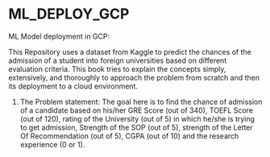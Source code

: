 # ML_DEPLOY_GCP
ML Model deployment in GCP:

This Repository  uses a dataset from Kaggle to predict the chances of the admission of a student into
foreign universities based on different evaluation criteria. This book tries to explain the
concepts simply, extensively, and thoroughly to approach the problem from scratch and then its deployment to a cloud environment.

1. The Problem statement: The goal here is to find the chance of admission of a candidate based on his/her 
GRE Score (out of 340), 
TOEFL Score (out of 120), 
rating of the University (out of 5) in which he/she is trying to get admission, 
Strength of the SOP (out of 5),
strength of the Letter Of Recommendation (out of 5), 
CGPA (out of 10) and the research experience (0 or 1).


